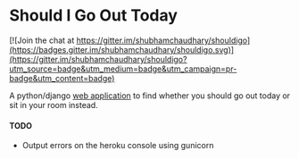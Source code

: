 Should I Go Out Today
=====================

[![Join the chat at https://gitter.im/shubhamchaudhary/shouldigo](https://badges.gitter.im/shubhamchaudhary/shouldigo.svg)](https://gitter.im/shubhamchaudhary/shouldigo?utm_source=badge&utm_medium=badge&utm_campaign=pr-badge&utm_content=badge)

A python/django [web application](https://shouldigo.herokuapp.com) to find whether you should go out today or sit
in your room instead.  

#### TODO

* Output errors on the heroku console using gunicorn
